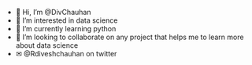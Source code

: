 - 👋 Hi, I’m @DivChauhan
- 👀 I’m interested in data science
- 🌱 I’m currently learning python
- 💞️ I’m looking to collaborate on any project that helps me to learn more about data science
- ✉ @Rdiveshchauhan on twitter

<!---
DivChauhan/DivChauhan is a ✨ special ✨ repository because its `README.md` (this file) appears on your GitHub profile.
You can click the Preview link to take a look at your changes.
--->

